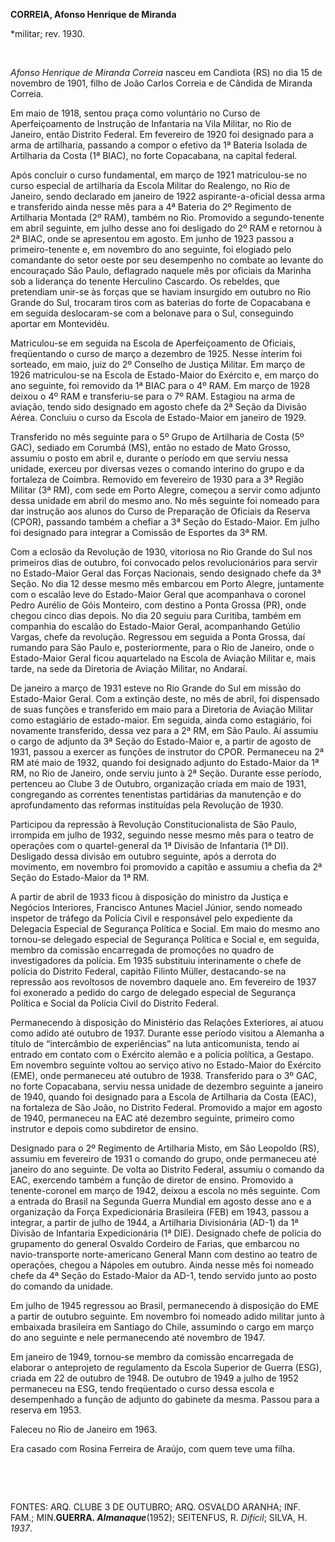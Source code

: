 **CORREIA, Afonso Henrique de Miranda**

\*militar; rev. 1930.

 

*Afonso Henrique de Miranda Correia* nasceu em Candiota (RS) no dia 15
de novembro de 1901, filho de João Carlos Correia e de Cândida de
Miranda Correia.

Em maio de 1918, sentou praça como voluntário no Curso de
Aperfeiçoamento de Instrução de Infantaria na Vila Militar, no Rio de
Janeiro, então Distrito Federal. Em fevereiro de 1920 foi designado para
a arma de artilharia, passando a compor o efetivo da 1ª Bateria Isolada
de Artilharia da Costa (1ª BIAC), no forte Copacabana, na capital
federal.

Após concluir o curso fundamental, em março de 1921 matriculou-se no
curso especial de artilharia da Escola Militar do Realengo, no Rio de
Janeiro, sendo declarado em janeiro de 1922 aspirante-a-oficial dessa
arma e transferido ainda nesse mês para a 4ª Bateria do 2º Regimento de
Artilharia Montada (2º RAM), também no Rio. Promovido a segundo-tenente
em abril seguinte, em julho desse ano foi desligado do 2º RAM e retornou
à 2ª BIAC, onde se apresentou em agosto. Em junho de 1923 passou a
primeiro-tenente e, em novembro do ano seguinte, foi elogiado pelo
comandante do setor oeste por seu desempenho no combate ao levante do
encouraçado São Paulo, deflagrado naquele mês por oficiais da Marinha
sob a liderança do tenente Herculino Cascardo. Os rebeldes, que
pretendiam unir-se às forças que se haviam insurgido em outubro no Rio
Grande do Sul, trocaram tiros com as baterias do forte de Copacabana e
em seguida deslocaram-se com a belonave para o Sul, conseguindo aportar
em Montevidéu.

Matriculou-se em seguida na Escola de Aperfeiçoamento de Oficiais,
freqüentando o curso de março a dezembro de 1925. Nesse ínterim foi
sorteado, em maio, juiz do 2º Conselho de Justiça Militar. Em março de
1926 matriculou-se na Escola de Estado-Maior do Exército e, em março do
ano seguinte, foi removido da 1ª BIAC para o 4º RAM. Em março de 1928
deixou o 4º RAM e transferiu-se para o 7º RAM. Estagiou na arma de
aviação, tendo sido designado em agosto chefe da 2ª Seção da Divisão
Aérea. Concluiu o curso da Escola de Estado-Maior em janeiro de 1929.

Transferido no mês seguinte para o 5º Grupo de Artilharia de Costa (5º
GAC), sediado em Corumbá (MS), então no estado de Mato Grosso, assumiu o
posto em abril e, durante o período em que serviu nessa unidade, exerceu
por diversas vezes o comando interino do grupo e da fortaleza de
Coimbra. Removido em fevereiro de 1930 para a 3ª Região Militar (3ª RM),
com sede em Porto Alegre, começou a servir como adjunto dessa unidade em
abril do mesmo ano. No mês seguinte foi nomeado para dar instrução aos
alunos do Curso de Preparação de Oficiais da Reserva (CPOR), passando
também a chefiar a 3ª Seção do Estado-Maior. Em julho foi designado para
integrar a Comissão de Esportes da 3ª RM.

Com a eclosão da Revolução de 1930, vitoriosa no Rio Grande do Sul nos
primeiros dias de outubro, foi convocado pelos revolucionários para
servir no Estado-Maior Geral das Forças Nacionais, sendo designado chefe
da 3ª Seção. No dia 12 desse mesmo mês embarcou em Porto Alegre,
juntamente com o escalão leve do Estado-Maior Geral que acompanhava o
coronel Pedro Aurélio de Góis Monteiro, com destino a Ponta Grossa (PR),
onde chegou cinco dias depois. No dia 20 seguiu para Curitiba, também em
companhia do escalão do Estado-Maior Geral, acompanhando Getúlio Vargas,
chefe da revolução. Regressou em seguida a Ponta Grossa, daí rumando
para São Paulo e, posteriormente, para o Rio de Janeiro, onde o
Estado-Maior Geral ficou aquartelado na Escola de Aviação Militar e,
mais tarde, na sede da Diretoria de Aviação Militar, no Andaraí.

De janeiro a março de 1931 esteve no Rio Grande do Sul em missão do
Estado-Maior Geral. Com a extinção deste, no mês de abril, foi
dispensado de suas funções e transferido em maio para a Diretoria de
Aviação Militar como estagiário de estado-maior. Em seguida, ainda como
estagiário, foi novamente transferido, dessa vez para a 2ª RM, em São
Paulo. Aí assumiu o cargo de adjunto da 3ª Seção do Estado-Maior e, a
partir de agosto de 1931, passou a exercer as funções de instrutor do
CPOR. Permaneceu na 2ª RM até maio de 1932, quando foi designado adjunto
do Estado-Maior da 1ª RM, no Rio de Janeiro, onde serviu junto à 2ª
Seção. Durante esse período, pertenceu ao Clube 3 de Outubro,
organização criada em maio de 1931, congregando as correntes tenentistas
partidárias da manutenção e do aprofundamento das reformas instituídas
pela Revolução de 1930.

Participou da repressão à Revolução Constitucionalista de São Paulo,
irrompida em julho de 1932, seguindo nesse mesmo mês para o teatro de
operações com o quartel-general da 1ª Divisão de Infantaria (1ª DI).
Desligado dessa divisão em outubro seguinte, após a derrota do
movimento, em novembro foi promovido a capitão e assumiu a chefia da 2ª
Seção do Estado-Maior da 1ª RM.

A partir de abril de 1933 ficou à disposição do ministro da Justiça e
Negócios Interiores, Francisco Antunes Maciel Júnior, sendo nomeado
inspetor de tráfego da Polícia Civil e responsável pelo expediente da
Delegacia Especial de Segurança Política e Social. Em maio do mesmo ano
tornou-se delegado especial de Segurança Política e Social e, em
seguida, membro da comissão encarregada de promoções no quadro de
investigadores da polícia. Em 1935 substituiu interinamente o chefe de
polícia do Distrito Federal, capitão Filinto Müller, destacando-se na
repressão aos revoltosos de novembro daquele ano. Em fevereiro de 1937
foi exonerado a pedido do cargo de delegado especial de Segurança
Política e Social da Polícia Civil do Distrito Federal.

Permanecendo à disposição do Ministério das Relações Exteriores, aí
atuou como adido até outubro de 1937. Durante esse período visitou a
Alemanha a título de “intercâmbio de experiências” na luta
anticomunista, tendo aí entrado em contato com o Exército alemão e a
polícia política, a Gestapo. Em novembro seguinte voltou ao serviço
ativo no Estado-Maior do Exército (EME), onde permaneceu até outubro de
1938. Transferido para o 3º GAC, no forte Copacabana, serviu nessa
unidade de dezembro seguinte a janeiro de 1940, quando foi designado
para a Escola de Artilharia da Costa (EAC), na fortaleza de São João, no
Distrito Federal. Promovido a major em agosto de 1940, permaneceu na EAC
até dezembro seguinte, primeiro como instrutor e depois como subdiretor
de ensino.

Designado para o 2º Regimento de Artilharia Misto, em São Leopoldo (RS),
assumiu em fevereiro de 1931 o comando do grupo, onde permaneceu até
janeiro do ano seguinte. De volta ao Distrito Federal, assumiu o comando
da EAC, exercendo também a função de diretor de ensino. Promovido a
tenente-coronel em março de 1942, deixou a escola no mês seguinte. Com a
entrada do Brasil na Segunda Guerra Mundial em agosto desse ano e a
organização da Força Expedicionária Brasileira (FEB) em 1943, passou a
integrar, a partir de julho de 1944, a Artilharia Divisionária (AD-1) da
1ª Divisão de Infantaria Expedicionária (1ª DIE). Designado chefe de
polícia do grupamento do general Osvaldo Cordeiro de Farias, que
embarcou no navio-transporte norte-americano General Mann com destino ao
teatro de operações, chegou a Nápoles em outubro. Ainda nesse mês foi
nomeado chefe da 4ª Seção do Estado-Maior da AD-1, tendo servido junto
ao posto do comando da unidade.

Em julho de 1945 regressou ao Brasil, permanecendo à disposição do EME a
partir de outubro seguinte. Em novembro foi nomeado adido militar junto
à embaixada brasileira em Santiago do Chile, assumindo o cargo em março
do ano seguinte e nele permanecendo até novembro de 1947.

Em janeiro de 1949, tornou-se membro da comissão encarregada de elaborar
o anteprojeto de regulamento da Escola Superior de Guerra (ESG), criada
em 22 de outubro de 1948. De outubro de 1949 a julho de 1952 permaneceu
na ESG, tendo freqüentado o curso dessa escola e desempenhado a função
de adjunto do gabinete da mesma. Passou para a reserva em 1953.

Faleceu no Rio de Janeiro em 1963.

Era casado com Rosina Ferreira de Araújo, com quem teve uma filha.

 

 

FONTES: ARQ. CLUBE 3 DE OUTUBRO; ARQ. OSVALDO ARANHA; INF. FAM.;
MIN.****GUERRA. *Almanaque*****(1952); SEITENFUS, R. *Difícil*; SILVA,
H. *1937*.

 
